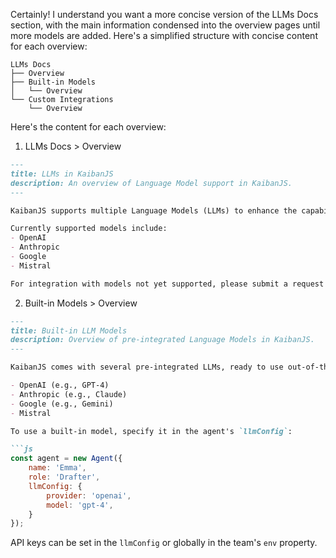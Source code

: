 Certainly! I understand you want a more concise version of the LLMs Docs section, with the main information condensed into the overview pages until more models are added. Here's a simplified structure with concise content for each overview:

```
LLMs Docs
├── Overview
├── Built-in Models
│   └── Overview
└── Custom Integrations
    └── Overview
```

Here's the content for each overview:

1. LLMs Docs > Overview

```markdown
---
title: LLMs in KaibanJS
description: An overview of Language Model support in KaibanJS.
---

KaibanJS supports multiple Language Models (LLMs) to enhance the capabilities of your AI agents. This flexibility allows you to optimize your AI solutions for accuracy, efficiency, and tailored outcomes.

Currently supported models include:
- OpenAI
- Anthropic
- Google
- Mistral

For integration with models not yet supported, please submit a request on our [GitHub issues page](https://github.com/kaiban-ai/KaibanJS/issues).
```

2. Built-in Models > Overview

```markdown
---
title: Built-in LLM Models
description: Overview of pre-integrated Language Models in KaibanJS.
---

KaibanJS comes with several pre-integrated LLMs, ready to use out-of-the-box:

- OpenAI (e.g., GPT-4)
- Anthropic (e.g., Claude)
- Google (e.g., Gemini)
- Mistral

To use a built-in model, specify it in the agent's `llmConfig`:

```js
const agent = new Agent({
    name: 'Emma',
    role: 'Drafter',
    llmConfig: {
        provider: 'openai',
        model: 'gpt-4',
    }
});
```

API keys can be set in the `llmConfig` or globally in the team's `env` property.
```